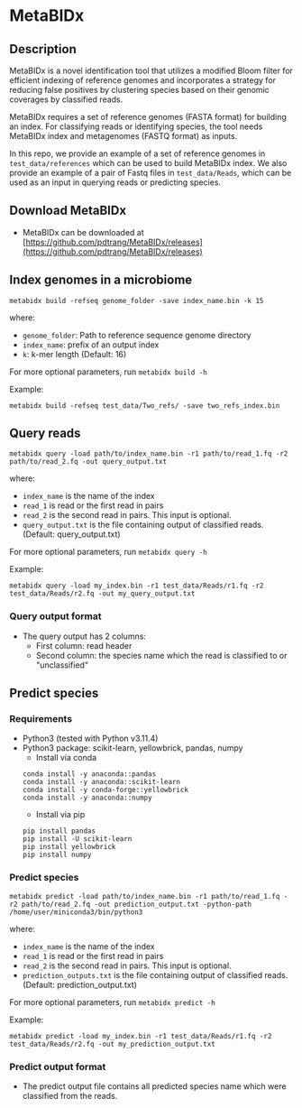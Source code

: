 # MetaBIDx

## Description
MetaBIDx is a novel identification tool that utilizes a modified Bloom filter for efficient indexing of reference genomes and incorporates a strategy for reducing false positives by clustering species based on their genomic coverages by classified reads.

MetaBIDx requires a set of reference genomes (FASTA format) for building an index. For classifying reads or identifying species, the tool needs MetaBIDx index and metagenomes (FASTQ format) as inputs. 

In this repo, we provide an example of a set of reference genomes in `test_data/references` which can be used to build MetaBIDx index. We also provide an example of a pair of Fastq files in `test_data/Reads`, which can be used as an input in querying reads or predicting species.

## Download MetaBIDx
- MetaBIDx can be downloaded at [https://github.com/pdtrang/MetaBIDx/releases](https://github.com/pdtrang/MetaBIDx/releases)


## Index genomes in a microbiome 

```
metabidx build -refseq genome_folder -save index_name.bin -k 15
```
where:
- `genome_folder`: Path to reference sequence genome directory
- `index_name`: prefix of an output index
- `k`: k-mer length (Default: 16)

For more optional parameters, run `metabidx build -h`

Example:

```
metabidx build -refseq test_data/Two_refs/ -save two_refs_index.bin
```

## Query reads
```
metabidx query -load path/to/index_name.bin -r1 path/to/read_1.fq -r2 path/to/read_2.fq -out query_output.txt
``` 
where:
- `index_name` is the name of the index
- `read_1` is read or the first read in pairs
- `read_2` is the second read in pairs. This input is optional.
- `query_output.txt` is the file containing output of classified reads. (Default: query_output.txt)

For more optional parameters, run `metabidx query -h`

Example:
```
metabidx query -load my_index.bin -r1 test_data/Reads/r1.fq -r2 test_data/Reads/r2.fq -out my_query_output.txt
```

### Query output format
- The query output has 2 columns:
	- First column: read header
	- Second column: the species name which the read is classified to or "unclassified"


## Predict species
### Requirements
- Python3 (tested with Python v3.11.4)
- Python3 package: scikit-learn, yellowbrick, pandas, numpy
	- Install via conda
	```
	conda install -y anaconda::pandas
	conda install -y anaconda::scikit-learn
	conda install -y conda-forge::yellowbrick
	conda install -y anaconda::numpy
	```
	- Install via pip
	```
	pip install pandas
	pip install -U scikit-learn
	pip install yellowbrick
	pip install numpy
	```
### Predict species
```
metabidx predict -load path/to/index_name.bin -r1 path/to/read_1.fq -r2 path/to/read_2.fq -out prediction_output.txt -python-path /home/user/miniconda3/bin/python3
``` 
where:
- `index_name` is the name of the index
- `read_1` is read or the first read in pairs
- `read_2` is the second read in pairs. This input is optional.
- `prediction_outputs.txt` is the file containing output of classified reads. (Default: prediction_output.txt)

For more optional parameters, run `metabidx predict -h`

Example:
```
metabidx predict -load my_index.bin -r1 test_data/Reads/r1.fq -r2 test_data/Reads/r2.fq -out my_prediction_output.txt
```

### Predict output format
- The predict output file contains all predicted species name which were classified from the reads.
